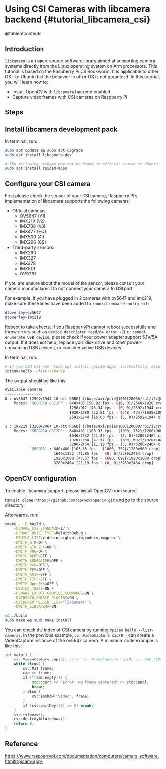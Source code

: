 Using CSI Cameras with libcamera backend {#tutorial_libcamera_csi}
==================================================================

@tableofcontents

Introduction
------------
`libcamera` is an open-source software library aimed at supporting camera systems directly from the Linux operating system on Arm processors. This tutorial is based on the Raspberry Pi OS Bookworm. It is applicable to other OS like Ubuntu but the behavior in other OS is not garanteed. In this tutorial, you will learn how to:

- Install OpenCV with `libcamera` backend enabled
- Capture video frames with CSI cameras on Raspberry Pi

Steps
-----
## Install libcamera development pack

In terminal, run:

```bash
sudo apt update && sudo apt upgrade
sudo apt install libcamera-dev

# The following package may not be found in official source of Ubuntu. Try to download the disk image from Raspberry Pi Imager, or you can ignore it.
sudo apt install rpicam-apps
```

## Configure your CSI camera

First please check the sensor of your CSI camera, Raspberry Pi’s implementation of libcamera supports the following cameras:

- Official cameras:
  - OV5647 (V1)
  - IMX219 (V2)
  - IMX708 (V3)
  - IMX477 (HQ)
  - IMX500 (AI)
  - IMX296 (GS)
- Third-party sensors:
  - IMX290
  - IMX327
  - IMX378
  - IMX519
  - OV9281

If you are unsure about the model of the sensor, please consult your camera manufacturer. Do not connect your camera to DSI port.

For example, if you have plugged in 2 cameras with ov5647 and imx219, make sure these lines have been added to `/boot/firmware/config.txt`:

```bash
dtoverlay=ov5647
dtoverlay=imx219
```

Reboot to take effects. If you RaspberryPi cannot reboot successfully and throw errors such as `device descriptor read/64 error -71` or `cannot enumerate USB device`, please check if your power adapter support 5.1V/5A output. If it does not help, replace your disk drive and other power-consuming USB devices, or consider active USB devices.

In terminal, run:

```bash
# If you did not run `sudo apt install rpicam-apps` successfully, skip this command.
rpicam-hello --list-cameras
```

The output should be like this:

```bash
Available cameras
-----------------
0 : ov5647 [2592x1944 10-bit GBRG] (/base/axi/pcie@1000120000/rp1/i2c@88000/ov5647@36)
    Modes: 'SGBRG10_CSI2P' : 640x480 [58.92 fps - (16, 0)/2560x1920 crop]
                             1296x972 [46.34 fps - (0, 0)/2592x1944 crop]
                             1920x1080 [32.81 fps - (348, 434)/1928x1080 crop]
                             2592x1944 [15.63 fps - (0, 0)/2592x1944 crop]

1 : imx219 [3280x2464 10-bit RGGB] (/base/axi/pcie@1000120000/rp1/i2c@80000/imx219@10)
    Modes: 'SRGGB10_CSI2P' : 640x480 [103.33 fps - (1000, 752)/1280x960 crop]
                             1640x1232 [41.85 fps - (0, 0)/3280x2464 crop]
                             1920x1080 [47.57 fps - (680, 692)/1920x1080 crop]
                             3280x2464 [21.19 fps - (0, 0)/3280x2464 crop]
           'SRGGB8' : 640x480 [103.33 fps - (1000, 752)/1280x960 crop]
                      1640x1232 [41.85 fps - (0, 0)/3280x2464 crop]
                      1920x1080 [47.57 fps - (680, 692)/1920x1080 crop]
                      3280x2464 [21.19 fps - (0, 0)/3280x2464 crop]
```

## OpenCV configuration

To enable libcamera support, please install OpenCV from source.

run `git clone https://github.com/opencv/opencv.git` and go to the source directory.

Afterwards, run:

```bash
cmake . -B build \
    -DCMAKE_CXX_STANDARD=17 \
    -DCMAKE_BUILD_TYPE=RelWithDebug \
    -DBUILD_LIST=videoio,highgui,imgcodecs,imgproc \
    -DWITH_GTK=ON \
    -DWITH_GTK_2_X=ON \
    -DWITH_PNG=ON \
    -DWITH_WEBP=OFF \
    -DWITH_SUNRASTER=OFF \
    -DWITH_PXM=OFF \
    -DWITH_PFM=OFF \
    -DWITH_AVIF=OFF \
    -DWITH_TIFF=OFF \
    -DWITH_OpenEXR=OFF \
    -DBUILD_TESTS=ON \
    -DCMAKE_EXPORT_COMPILE_COMMANDS=ON \
    -DVIDEOIO_ENABLE_PLUGINS=ON \
    -DVIDEOIO_PLUGIN_LIST="libcamera" \
    -DWITH_LIBCAMERA=ON

cd ./build
sudo make && sudo make install
```

You can check the index of CSI camera by running `rpicam-hello --list-cameras`. In the previous example, `cv::VideoCapture cap(0);` can create a VideoCapture instance of the ov5647 camera. A minimum code example is like this:

```cpp
int main() {
    cv::VideoCapture cap(0); // or cv::VideoCapture cap(0, cv::CAP_LIBCAMERA); if there is a USB camera plugged in.
    while (true) {
        cv::Mat frame;
        cap >> frame;
        if (frame.empty()) {
            std::cerr << "Error: No frame captured" << std::endl;
            break;
        } else {
            cv::imshow("Video", frame);
        }
        if (cv::waitKey(30) >= 0) break;
    }
    cap.release();
    cv::destroyAllWindows();
    return 0;
}
```

Reference
---------
https://www.raspberrypi.com/documentation/computers/camera_software.html#rpicam-apps
